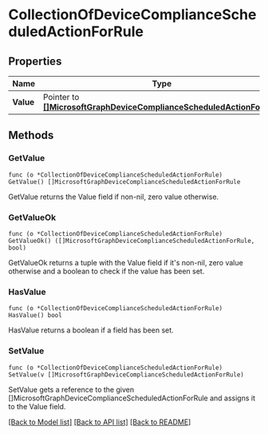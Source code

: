 # CollectionOfDeviceComplianceScheduledActionForRule

## Properties

Name | Type | Description | Notes
------------ | ------------- | ------------- | -------------
**Value** | Pointer to [**[]MicrosoftGraphDeviceComplianceScheduledActionForRule**](microsoft.graph.deviceComplianceScheduledActionForRule.md) |  | [optional] 

## Methods

### GetValue

`func (o *CollectionOfDeviceComplianceScheduledActionForRule) GetValue() []MicrosoftGraphDeviceComplianceScheduledActionForRule`

GetValue returns the Value field if non-nil, zero value otherwise.

### GetValueOk

`func (o *CollectionOfDeviceComplianceScheduledActionForRule) GetValueOk() ([]MicrosoftGraphDeviceComplianceScheduledActionForRule, bool)`

GetValueOk returns a tuple with the Value field if it's non-nil, zero value otherwise
and a boolean to check if the value has been set.

### HasValue

`func (o *CollectionOfDeviceComplianceScheduledActionForRule) HasValue() bool`

HasValue returns a boolean if a field has been set.

### SetValue

`func (o *CollectionOfDeviceComplianceScheduledActionForRule) SetValue(v []MicrosoftGraphDeviceComplianceScheduledActionForRule)`

SetValue gets a reference to the given []MicrosoftGraphDeviceComplianceScheduledActionForRule and assigns it to the Value field.


[[Back to Model list]](../README.md#documentation-for-models) [[Back to API list]](../README.md#documentation-for-api-endpoints) [[Back to README]](../README.md)


